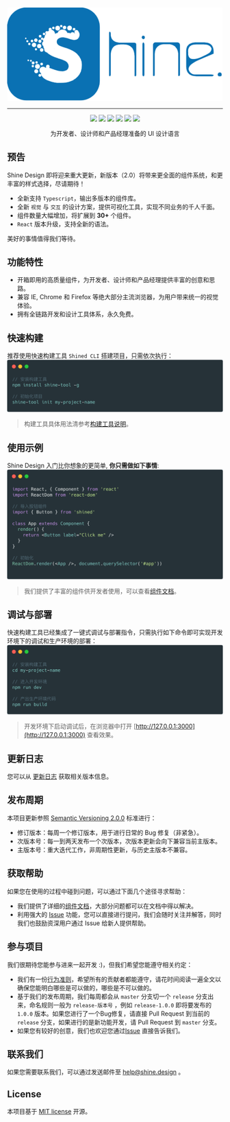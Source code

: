 <div align="center">

  ![](./.github/assets/readme/logo_blue.png)

</div>

------

<div align="center">

![](https://img.shields.io/badge/node-%3E%3D9.0.0-brightgreen.svg) ![](https://img.shields.io/badge/npm-%3E%3D6.1.0-brightgreen.svg) ![](https://img.shields.io/appveyor/ci/gruntjs/grunt.svg)  ![](https://img.shields.io/badge/stable-v1.0.3-blue.svg) ![](https://img.shields.io/badge/alpha-v1.0.4-blue.svg) ![](https://img.shields.io/npm/l/express.svg)

</div>
<div align="center">

为开发者、设计师和产品经理准备的 UI 设计语言


</div>

## 预告

Shine Design 即将迎来重大更新，新版本（2.0）将带来更全面的组件系统，和更丰富的样式选择，尽请期待！

* 全新支持 `Typescript`，输出多版本的组件库。
* 全新 `视觉` 与 `交互` 的设计方案，提供可视化工具，实现不同业务的千人千面。
* 组件数量大幅增加，将扩展到 **30+** 个组件。
* `React` 版本升级，支持全新的语法。

美好的事情值得我们等待。

## 功能特性
* 开箱即用的高质量组件，为开发者、设计师和产品经理提供丰富的创意和思路。
* 兼容 IE, Chrome 和 Firefox 等绝大部分主流浏览器，为用户带来统一的视觉体验。
* 拥有全链路开发和设计工具体系，永久免费。

## 快速构建

推荐使用快速构建工具  `Shined CLI`  搭建项目，只需依次执行：
 ![](./.github/assets/readme/tools.png)
> 构建工具具体用法清参考[构建工具说明](https://shine.design/cli)。

## 使用示例

Shine Design 入门比你想象的更简单, **你只需做如下事情**:
![](./.github/assets/readme/code.png)

>  我们提供了丰富的组件供开发者使用，可以查看[组件文档](https://shine.design/tutorial)。

## 调试与部署

快速构建工具已经集成了一键式调试与部署指令，只需执行如下命令即可实现开发环境下的调试和生产环境的部署：
![](./.github/assets/readme/command.png)

>  开发环境下启动调试后，在浏览器中打开 [http://127.0.0.1:3000](http://127.0.0.1:3000) 查看效果。

## 更新日志
您可以从 [更新日志](https://github.com/shine-design/shine-design/releases) 获取相关版本信息。

## 发布周期
本项目更新参照 [Semantic Versioning 2.0.0](https://semver.org/) 标准进行：
- 修订版本：每周一个修订版本，用于进行日常的 Bug 修复（非紧急）。
- 次版本号：每一到两天发布一个次版本，次版本更新会向下兼容当前主版本。
- 主版本号：重大迭代工作，非周期性更新，与历史主版本不兼容。

## 获取帮助
如果您在使用的过程中碰到问题，可以通过下面几个途径寻求帮助：
* 我们提供了详细的[组件文档](https://shine.design/guide)，大部分问题都可以在文档中得以解决。
* 利用强大的 [Issue](https://github.com/qulongjun/Shine-Design/issues) 功能，您可以直接进行提问，我们会随时关注并解答，同时我们也鼓励资深用户通过 Issue 给新人提供帮助。

## 参与项目
我们很期待您能参与进来一起开发 :)，但我们希望您能遵守相关约定：
* 我们有一份[行为准则](./CODE_OF_CONDUCT.md)，希望所有的贡献者都能遵守，请花时间阅读一遍全文以确保您能明白哪些是可以做的，哪些是不可以做的。
* 基于我们的发布周期，我们每周都会从 `master` 分支切一个 `release` 分支出来，命名规则一般为 `release-版本号` ，例如 `release-1.0.0` 即将要发布的 `1.0.0` 版本。如果您进行了一个Bug修复，请直接 Pull Request 到当前的 `release` 分支，如果进行的是新功能开发，请 Pull Request 到 `master` 分支。
* 如果您有较好的创意，我们也欢迎您通过[Issue](https://github.com/qulongjun/Shine-Design/issues) 直接告诉我们。

## 联系我们
如果您需要联系我们，可以通过发送邮件至 [help@shine.design](mailto:help@shine.design) 。

## License
本项目基于 [MIT license](./LICENSE) 开源。
